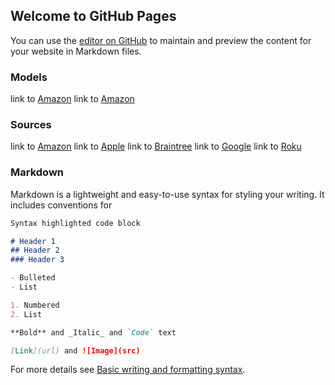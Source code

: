 ## Welcome to GitHub Pages

You can use the [editor on GitHub](https://github.com/subsist-io/docs-pages/edit/main/README.md) to maintain and preview the content for your website in Markdown files.

### Models

link to [Amazon](/docs/models/receipts)
link to [Amazon](/docs/models/transactions)

### Sources 

link to [Amazon](/docs/sources/amazon)
link to [Apple](/docs/sources/apple)
link to [Braintree](/docs/sources/braintree)
link to [Google](/docs/sources/google)
link to [Roku](/docs/sources/roku)


### Markdown

Markdown is a lightweight and easy-to-use syntax for styling your writing. It includes conventions for

```markdown
Syntax highlighted code block

# Header 1
## Header 2
### Header 3

- Bulleted
- List

1. Numbered
2. List

**Bold** and _Italic_ and `Code` text

[Link](url) and ![Image](src)
```

For more details see [Basic writing and formatting syntax](https://docs.github.com/en/github/writing-on-github/getting-started-with-writing-and-formatting-on-github/basic-writing-and-formatting-syntax).
